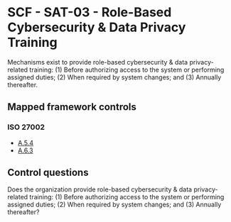 # SCF - SAT-03 - Role-Based Cybersecurity & Data Privacy Training
Mechanisms exist to provide role-based cybersecurity & data privacy-related training: 
(1) Before authorizing access to the system or performing assigned duties; 
(2) When required by system changes; and 
(3) Annually thereafter.
## Mapped framework controls
### ISO 27002
- [A.5.4](../iso27002/a-5.md#a54)
- [A.6.3](../iso27002/a-6.md#a63)
  
## Control questions
Does the organization provide role-based cybersecurity & data privacy-related training: 
 (1) Before authorizing access to the system or performing assigned duties; 
 (2) When required by system changes; and 
 (3) Annually thereafter?
  